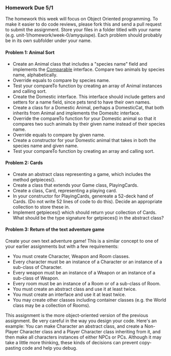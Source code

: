 ### Homework Due 5/1

The homework this week will focus on Object Oriented programming.
To make it easier to do code reviews, please fork this and send a pull request
to submit the assignment. Store your files in a folder titled with your name
(e.g. unit-1/homework/week-0/amyquispe). Each problem should probably be in
its own subfolder under your name.

#### Problem 1: Animal Sort

* Create an Animal class that includes a "species name" field and implements the
[Comparable](https://docs.oracle.com/javase/7/docs/api/java/lang/Comparable.html) interface.
Compare two animals by species name, alphabetically.
* Override equals to compare by species name.
* Test your compareTo function by creating an array of Animal instances and calling sort.
* Create the Domestic interface. This interface should include getters and setters for a name field,
since pets tend to have their own names.
* Create a class for a Domestic Animal, perhaps a DomesticCat, that both inherits from Animal
and implements the Domesitc interface.
* Override the compareTo function for your Domestic animal so that it compares two such animals
by their given name instead of their species name. 
* Override equals to compare by given name.
* Create a constructor for your Domestic animal that takes in both the species name and given name.
* Test your compareTo function by creating an array and calling sort.

#### Problem 2: Cards
* Create an abstract class representing a game, which includes the method getpieces().
* Create a class that extends your Game class, PlayingCards.
* Create a class, Card, representing a playing card.
* In your constructor for PlayingCards, genereate a 52-deck hand of Cards. (Do not write 52 lines of code to
do this). Decide an appropriate collection to store these in.
* Implement getpieces() which should return your collection of Cards. What should be the type signature
for getpieces() in the abstract class?

#### Problem 3: Return of the text adventure game
Create your own text adventure game! This is a similar concept to one of your earlier assignments but with
a few requirements:
* You must create Character, Weapon and Room classes.
* Every character must be an instance of a Character or an instance of a sub-class of Character.
* Every weapon must be an instance of a Weapon or an instance of a sub-class of Weapon.
* Every room must be an instance of a Room or of a sub-class of Room.
* You must create an abstract class and use it at least twice.
* You must create an interface and use it at least twice.
* You may create other classes including container classes (e.g. the World class may be a collection of
Rooms).

This assignment is the more object-oriented version of the previous assignment. Be very careful in the way
you design your code. Here's an example: You can make Character an abstract class, and create a Non-Player Character
class and a Player Character class inheriting from it, and then make all characters instances of either NPCs or PCs.
Although it may take a little more thinking, these kinds of decisions can prevent copy-pasting code and help you debug.
